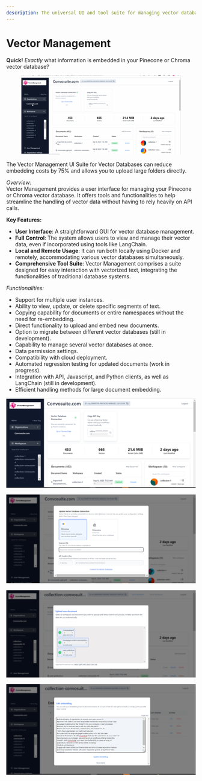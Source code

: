 ```yaml
---
description: The universal UI and tool suite for managing vector databases at scale.
---
```


# Vector Management

**Quick!** _Exactly_ what information is embedded in your Pinecone or Chroma vector database?&#x20;

<figure><img src=".gitbook/assets/vectormanagement.gif" alt=""><figcaption></figcaption></figure>

The Vector Management UI Suite for Vector Databases can reduce embedding costs by 75% and allows you to upload large folders directly.&#x20;

_Overview:_\
Vector Management provides a user interface for managing your Pinecone or Chroma vector database. It offers tools and functionalities to help streamline the handling of vector data without having to rely heavily on API calls.



**Key Features:**

* **User Interface**: A straightforward GUI for vector database management.
* **Full Control**: The system allows users to view and manage their vector data, even if incorporated using tools like LangChain.
* **Local and Remote Usage**: It can run both locally using Docker and remotely, accommodating various vector databases simultaneously.
* **Comprehensive Tool Suite**: Vector Management comprises a suite designed for easy interaction with vectorized text, integrating the functionalities of traditional database systems.

_Functionalities:_

* Support for multiple user instances.
* Ability to view, update, or delete specific segments of text.
* Copying capability for documents or entire namespaces without the need for re-embedding.
* Direct functionality to upload and embed new documents.
* Option to migrate between different vector databases (still in development).
* Capability to manage several vector databases at once.
* Data permission settings.
* Compatibility with cloud deployment.
* Automated regression testing for updated documents (work in progress).
* Integration with API, Javascript, and Python clients, as well as LangChain (still in development).
* Efficient handling methods for large document embedding.

![](<.gitbook/assets/image (6).png>)

![](<.gitbook/assets/image (8).png>)

![](<.gitbook/assets/image (12).png>)

![](.gitbook/assets/image.png)
